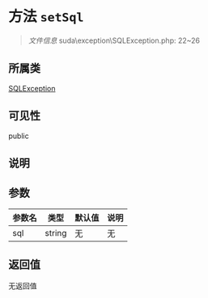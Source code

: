 # 方法 `setSql`

> *文件信息* suda\exception\SQLException.php: 22~26

## 所属类 

[SQLException](../SQLException.md)

## 可见性

 public 

## 说明



## 参数


| 参数名 | 类型 | 默认值 | 说明 |
|--------|-----|-------|-------|
| sql |  string | 无 | 无 |



## 返回值

无返回值
